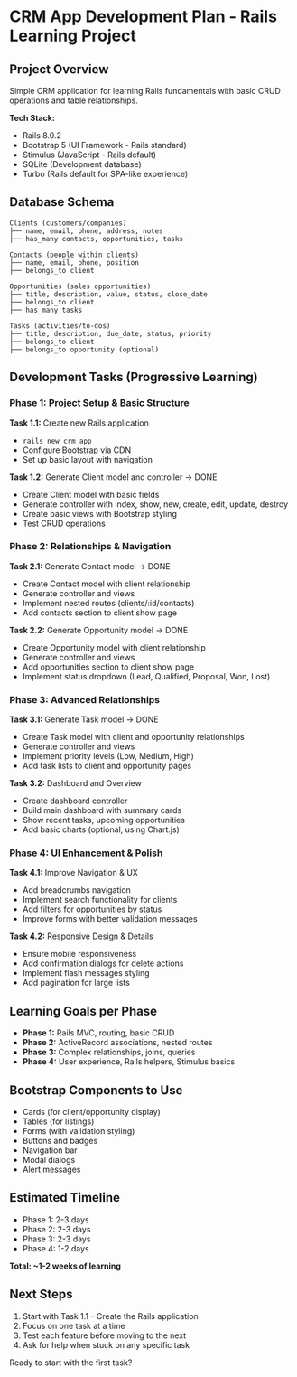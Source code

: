 # CRM App Development Plan - Rails Learning Project

## Project Overview
Simple CRM application for learning Rails fundamentals with basic CRUD operations and table relationships.

**Tech Stack:**
- Rails 8.0.2
- Bootstrap 5 (UI Framework - Rails standard)
- Stimulus (JavaScript - Rails default)
- SQLite (Development database)
- Turbo (Rails default for SPA-like experience)

## Database Schema
```
Clients (customers/companies)
├── name, email, phone, address, notes
├── has_many contacts, opportunities, tasks

Contacts (people within clients)
├── name, email, phone, position
├── belongs_to client

Opportunities (sales opportunities)
├── title, description, value, status, close_date
├── belongs_to client
├── has_many tasks

Tasks (activities/to-dos)
├── title, description, due_date, status, priority
├── belongs_to client
├── belongs_to opportunity (optional)
```

## Development Tasks (Progressive Learning)

### Phase 1: Project Setup & Basic Structure
**Task 1.1:** Create new Rails application
- `rails new crm_app`
- Configure Bootstrap via CDN
- Set up basic layout with navigation

**Task 1.2:** Generate Client model and controller -> DONE
- Create Client model with basic fields
- Generate controller with index, show, new, create, edit, update, destroy
- Create basic views with Bootstrap styling
- Test CRUD operations

### Phase 2: Relationships & Navigation
**Task 2.1:** Generate Contact model -> DONE
- Create Contact model with client relationship
- Generate controller and views
- Implement nested routes (clients/:id/contacts)
- Add contacts section to client show page

**Task 2.2:** Generate Opportunity model -> DONE
- Create Opportunity model with client relationship
- Generate controller and views
- Add opportunities section to client show page
- Implement status dropdown (Lead, Qualified, Proposal, Won, Lost)

### Phase 3: Advanced Relationships
**Task 3.1:** Generate Task model -> DONE
- Create Task model with client and opportunity relationships
- Generate controller and views
- Implement priority levels (Low, Medium, High)
- Add task lists to client and opportunity pages

**Task 3.2:** Dashboard and Overview
- Create dashboard controller
- Build main dashboard with summary cards
- Show recent tasks, upcoming opportunities
- Add basic charts (optional, using Chart.js)

### Phase 4: UI Enhancement & Polish
**Task 4.1:** Improve Navigation & UX
- Add breadcrumbs navigation
- Implement search functionality for clients
- Add filters for opportunities by status
- Improve forms with better validation messages

**Task 4.2:** Responsive Design & Details
- Ensure mobile responsiveness
- Add confirmation dialogs for delete actions
- Implement flash messages styling
- Add pagination for large lists

## Learning Goals per Phase
- **Phase 1:** Rails MVC, routing, basic CRUD
- **Phase 2:** ActiveRecord associations, nested routes
- **Phase 3:** Complex relationships, joins, queries
- **Phase 4:** User experience, Rails helpers, Stimulus basics

## Bootstrap Components to Use
- Cards (for client/opportunity display)
- Tables (for listings)
- Forms (with validation styling)
- Buttons and badges
- Navigation bar
- Modal dialogs
- Alert messages

## Estimated Timeline
- Phase 1: 2-3 days
- Phase 2: 2-3 days  
- Phase 3: 2-3 days
- Phase 4: 1-2 days

**Total: ~1-2 weeks of learning**

## Next Steps
1. Start with Task 1.1 - Create the Rails application
2. Focus on one task at a time
3. Test each feature before moving to the next
4. Ask for help when stuck on any specific task

Ready to start with the first task?

